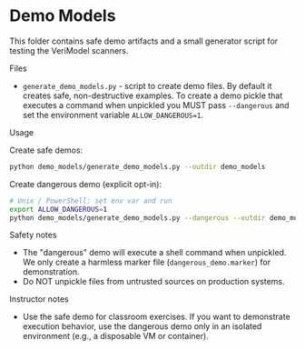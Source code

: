 # Demo Models

This folder contains safe demo artifacts and a small generator script for
testing the VeriModel scanners.

Files
- `generate_demo_models.py` - script to create demo files. By default it creates
  safe, non-destructive examples. To create a demo pickle that executes a
  command when unpickled you MUST pass `--dangerous` and set the environment
  variable `ALLOW_DANGEROUS=1`.

Usage

Create safe demos:

```bash
python demo_models/generate_demo_models.py --outdir demo_models
```

Create dangerous demo (explicit opt-in):

```bash
# Unix / PowerShell: set env var and run
export ALLOW_DANGEROUS=1
python demo_models/generate_demo_models.py --dangerous --outdir demo_models
```

Safety notes
- The "dangerous" demo will execute a shell command when unpickled. We only
  create a harmless marker file (`dangerous_demo.marker`) for demonstration.
- Do NOT unpickle files from untrusted sources on production systems.

Instructor notes
- Use the safe demo for classroom exercises. If you want to demonstrate
  execution behavior, use the dangerous demo only in an isolated environment
  (e.g., a disposable VM or container).
